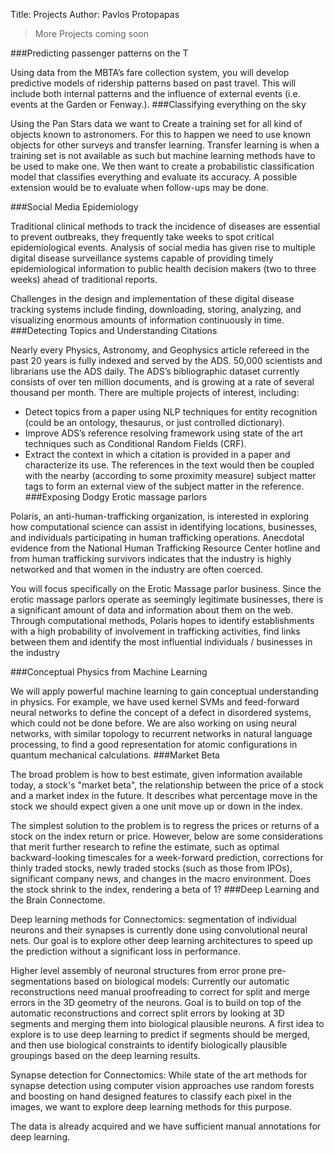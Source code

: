 Title: Projects
Author: Pavlos Protopapas

>More Projects coming soon

###Predicting passenger patterns on the T

Using data from the MBTA’s fare collection system, you will develop predictive models of ridership patterns based on past travel. This will include both internal patterns and the influence of external events (i.e. events at the Garden or Fenway.). 
###Classifying everything on the sky

Using the Pan Stars data we want to 
Create a training set for all kind of objects known to astronomers. For this to happen we need to use known objects for other surveys and transfer learning. Transfer learning is when a training set is not available as such but machine learning methods have to be used to make one. We then want to create a probabilistic classification model that classifies everything and evaluate its accuracy. A possible extension would be to evaluate when follow-ups may be done.


###Social Media Epidemiology

Traditional clinical methods to track the incidence of diseases are essential to prevent outbreaks, they frequently take weeks to spot critical epidemiological events. Analysis of social media has given rise to multiple digital disease surveillance systems capable of providing timely epidemiological information to public health decision makers (two to three weeks) ahead of traditional reports.

Challenges in the design and implementation of these digital disease tracking systems include finding, downloading, storing, analyzing, and visualizing enormous amounts of information continuously in time. 
###Detecting Topics and Understanding Citations

Nearly every Physics, Astronomy, and Geophysics article refereed in the past 20 years is fully indexed and served by the ADS. 50,000 scientists and librarians use the ADS daily. The ADS’s bibliographic dataset currently consists of over ten million documents, and is growing at a rate of several thousand per month. There are multiple projects of interest, including:

* Detect topics from a paper using NLP techniques for entity recognition (could be an ontology, thesaurus, or just controlled dictionary).  
* Improve ADS’s reference resolving framework using state of the art techniques such as Conditional Random Fields (CRF).
* Extract the context in which a citation is provided in a paper and characterize its use. The references in the text would then be coupled with the nearby (according to some proximity measure) subject matter tags to form an external view of the subject matter in the reference. 
###Exposing Dodgy Erotic massage parlors

Polaris, an anti-human-trafficking organization, is interested in exploring how computational science can assist in identifying locations, businesses, and individuals participating in human trafficking operations. Anecdotal evidence from the National Human Trafficking Resource Center hotline and from human trafficking survivors indicates that the industry is highly networked and that women in the industry are often coerced.

You will focus specifically on the Erotic Massage parlor business. Since the erotic massage parlors operate as seemingly legitimate businesses, there is a significant amount of data and information about them on the web. Through computational methods, Polaris hopes to 
identify establishments with a high probability of involvement in trafficking activities, find links between them and 
identify the most influential individuals / businesses in the industry

###Conceptual Physics from Machine Learning

We will apply powerful machine learning to gain conceptual understanding in physics. For example, we have used kernel SVMs and feed-forward neural networks to define the concept of a defect in disordered systems, which could not be done before. We are also working on using neural networks, with similar topology to recurrent networks in natural language processing, to find a good representation for atomic configurations in quantum mechanical calculations. 
###Market Beta

The broad problem is how to best estimate, given information available today, a stock's "market beta", the relationship between the price of a stock and a market index in the future. It describes what percentage move in the stock we should expect given a one unit move up or down in the index. 
 
The simplest solution to the problem is to regress the prices or returns of a stock on the index return or price.  However, below are some considerations that merit further research to refine the estimate, such as optimal backward-looking timescales for a week-forward prediction, corrections for thinly traded stocks, newly traded stocks (such as those from IPOs), significant company news, and changes in the macro environment. Does the stock shrink to the index, rendering a beta of 1?
###Deep Learning and the Brain Connectome.

Deep learning methods for Connectomics: segmentation of individual neurons and their synapses is currently done using convolutional neural nets. Our goal is to explore other deep learning architectures to speed up the prediction without a significant loss in performance.

Higher level assembly of neuronal structures from error prone pre-segmentations based on biological models: Currently our automatic reconstructions need manual proofreading to correct for split and merge errors in the 3D geometry of the neurons. Goal is to build on top of the automatic reconstructions and correct split errors by looking at 3D segments and merging them into biological plausible neurons. A first idea to explore is to use deep learning to predict if segments should be merged, and then use biological constraints to identify biologically plausible groupings based on the deep learning results.

Synapse detection for Connectomics: While state of the art methods for synapse detection using computer vision approaches use random forests and boosting on hand designed features to classify each pixel in the images, we want to explore deep learning methods for this purpose. 

The data is already acquired and we have sufficient manual annotations for deep learning.

